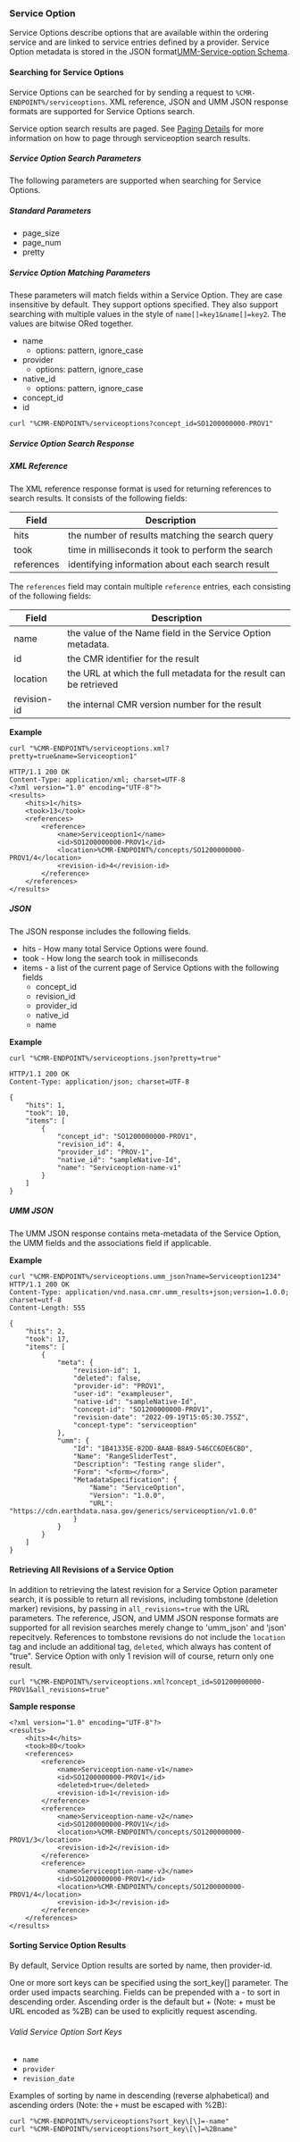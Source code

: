 ### <a name="serviceoption"></a> Service Option

Service Options describe options that are available within the ordering service and are linked to service entries defined by a provider. Service Option metadata is stored in the JSON format[UMM-Service-option Schema](https://git.earthdata.nasa.gov/projects/EMFD/repos/otherschemas/browse/serviceoption).

#### <a name="searching-for-serviceoptions"></a> Searching for Service Options

Service Options can be searched for by sending a request to `%CMR-ENDPOINT%/serviceoptions`. XML reference, JSON and UMM JSON response formats are supported for Service Options search.

Service option search results are paged. See [Paging Details](#paging-details) for more information on how to page through serviceoption search results.

##### <a name="serviceoption-search-params"></a> Service Option Search Parameters

The following parameters are supported when searching for Service Options.

##### Standard Parameters
* page_size
* page_num
* pretty

##### Service Option Matching Parameters

These parameters will match fields within a Service Option. They are case insensitive by default. They support options specified. They also support searching with multiple values in the style of `name[]=key1&name[]=key2`. The values are bitwise ORed together.

* name
  * options: pattern, ignore_case
* provider
  * options: pattern, ignore_case
* native_id
  * options: pattern, ignore_case
* concept_id
* id


````
curl "%CMR-ENDPOINT%/serviceoptions?concept_id=SO1200000000-PROV1"
````
##### <a name="serviceoption-search-response"></a> Service Option Search Response

##### XML Reference
The XML reference response format is used for returning references to search results. It consists of the following fields:

|   Field    |                    Description                     |
| ---------- | -------------------------------------------------- |
| hits       | the number of results matching the search query    |
| took       | time in milliseconds it took to perform the search |
| references | identifying information about each search result   |

The `references` field may contain multiple `reference` entries, each consisting of the following fields:

|    Field    |                                                   Description                                                   |
| ----------- | --------------------------------------------------------------------------------------------------------------- |
| name        | the value of the Name field in the Service Option metadata.                                                               |
| id          | the CMR identifier for the result                                                                               |
| location    | the URL at which the full metadata for the result can be retrieved                                              |
| revision-id | the internal CMR version number for the result                                                                  |

__Example__

```
curl "%CMR-ENDPOINT%/serviceoptions.xml?pretty=true&name=Serviceoption1"

HTTP/1.1 200 OK
Content-Type: application/xml; charset=UTF-8
<?xml version="1.0" encoding="UTF-8"?>
<results>
    <hits>1</hits>
    <took>13</took>
    <references>
        <reference>
            <name>Serviceoption1</name>
            <id>SO1200000000-PROV1</id>
            <location>%CMR-ENDPOINT%/concepts/SO1200000000-PROV1/4</location>
            <revision-id>4</revision-id>
        </reference>
    </references>
</results>
```
##### JSON
The JSON response includes the following fields.

* hits - How many total Service Options were found.
* took - How long the search took in milliseconds
* items - a list of the current page of Service Options with the following fields
  * concept_id
  * revision_id
  * provider_id
  * native_id
  * name

__Example__

```
curl "%CMR-ENDPOINT%/serviceoptions.json?pretty=true"

HTTP/1.1 200 OK
Content-Type: application/json; charset=UTF-8

{
    "hits": 1,
    "took": 10,
    "items": [
        {
            "concept_id": "SO1200000000-PROV1",
            "revision_id": 4,
            "provider_id": "PROV-1",
            "native_id": "sampleNative-Id",
            "name": "Serviceoption-name-v1"
        }
    ]
}
```
##### UMM JSON
The UMM JSON response contains meta-metadata of the Service Option, the UMM fields and the associations field if applicable.

__Example__

```
curl "%CMR-ENDPOINT%/serviceoptions.umm_json?name=Serviceoption1234"
HTTP/1.1 200 OK
Content-Type: application/vnd.nasa.cmr.umm_results+json;version=1.0.0; charset=utf-8
Content-Length: 555

{
    "hits": 2,
    "took": 17,
    "items": [
        {
            "meta": {
                "revision-id": 1,
                "deleted": false,
                "provider-id": "PROV1",
                "user-id": "exampleuser",
                "native-id": "sampleNative-Id",
                "concept-id": "SO1200000000-PROV1",
                "revision-date": "2022-09-19T15:05:30.755Z",
                "concept-type": "serviceoption"
            },
            "umm": {
                "Id": "1B41335E-82DD-8AAB-B8A9-546CC6DE6CBD",
                "Name": "RangeSliderTest",
                "Description": "Testing range slider",
                "Form": "<form></form>",
                "MetadataSpecification": {
                    "Name": "ServiceOption",
                    "Version": "1.0.0",
                    "URL": "https://cdn.earthdata.nasa.gov/generics/serviceoption/v1.0.0"
                }
            }
        }
    ]
}
```

#### <a name="retrieving-all-revisions-of-a-serviceoption"></a> Retrieving All Revisions of a Service Option

In addition to retrieving the latest revision for a Service Option parameter search, it is possible to return all revisions, including tombstone (deletion marker) revisions, by passing in `all_revisions=true` with the URL parameters. The reference, JSON, and UMM JSON response formats are supported for all revision searches merely change to 'umm_json' and 'json' repecitvely. References to tombstone revisions do not include the `location` tag and include an additional tag, `deleted`, which always has content of "true". Service Option with only 1 revision will of course, return only one result.

    curl "%CMR-ENDPOINT%/serviceoptions.xml?concept_id=SO1200000000-PROV1&all_revisions=true"

__Sample response__

```
<?xml version="1.0" encoding="UTF-8"?>
<results>
    <hits>4</hits>
    <took>80</took>
    <references>
        <reference>
            <name>Serviceoption-name-v1</name>
            <id>SO1200000000-PROV1</id>
            <deleted>true</deleted>
            <revision-id>1</revision-id>
        </reference>
        <reference>
            <name>Serviceoption-name-v2</name>
            <id>SO1200000000-PROV1V</id>
            <location>%CMR-ENDPOINT%/concepts/SO1200000000-PROV1/3</location>
            <revision-id>2</revision-id>
        </reference>
        <reference>
            <name>Serviceoption-name-v3</name>
            <id>SO1200000000-PROV1</id>
            <location>%CMR-ENDPOINT%/concepts/SO1200000000-PROV1/4</location>
            <revision-id>3</revision-id>
        </reference>
    </references>
</results>
```

#### <a name="sorting-serviceoption-results"></a> Sorting Service Option Results

By default, Service Option results are sorted by name, then provider-id.

One or more sort keys can be specified using the sort_key[] parameter. The order used impacts searching. Fields can be prepended with a - to sort in descending order. Ascending order is the default but + (Note: + must be URL encoded as %2B) can be used to explicitly request ascending.

###### Valid Service Option Sort Keys
  * `name`
  * `provider`
  * `revision_date`

Examples of sorting by name in descending (reverse alphabetical) and ascending orders (Note: the `+` must be escaped with %2B):

    curl "%CMR-ENDPOINT%/serviceoptions?sort_key\[\]=-name"
    curl "%CMR-ENDPOINT%/serviceoptions?sort_key\[\]=%2Bname"
